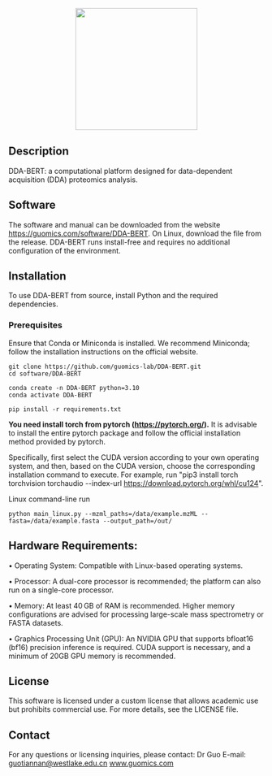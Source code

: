 
<p align="center" style="margin-bottom: 0px !important;">
  <img src="https://github.com/zhiyuajun/DDA-BERT/blob/main/DDA-BERT.png" width="240" height="240">
</p>

## Description
DDA-BERT: a computational platform designed for data-dependent acquisition (DDA) proteomics analysis.

## Software
The software and manual can be downloaded from the website https://guomics.com/software/DDA-BERT.
On Linux, download the file from the release. DDA-BERT runs install-free and requires no additional configuration of the environment. 

## Installation
To use DDA-BERT from source, install Python and the required dependencies.

### Prerequisites
Ensure that Conda or Miniconda is installed. We recommend Miniconda; follow the installation instructions on the official website.

```shell
git clone https://github.com/guomics-lab/DDA-BERT.git
cd software/DDA-BERT
```

```shell
conda create -n DDA-BERT python=3.10
conda activate DDA-BERT
```

```shell
pip install -r requirements.txt
```

**You need install torch from pytorch (https://pytorch.org/).** It is advisable to install the entire pytorch package and follow the official installation method provided by pytorch.

Specifically, first select the CUDA version according to your own operating system, and then, based on the CUDA version, choose the corresponding installation command to execute. For example, run "pip3 install torch torchvision torchaudio --index-url https://download.pytorch.org/whl/cu124".

Linux command-line run
```shell
python main_linux.py --mzml_paths=/data/example.mzML --fasta=/data/example.fasta --output_path=/out/
```

## Hardware Requirements:
•	Operating System: Compatible with Linux-based operating systems.

•	Processor: A dual-core processor is recommended; the platform can also run on a single-core processor.

•	Memory: At least 40 GB of RAM is recommended. Higher memory configurations are advised for processing large-scale mass spectrometry or FASTA datasets.

•	Graphics Processing Unit (GPU): An NVIDIA GPU that supports bfloat16 (bf16) precision inference is required. CUDA support is necessary, and a minimum of 20GB GPU memory is recommended.

## License
This software is licensed under a custom license that allows academic use but prohibits commercial use. For more details, see the LICENSE file.

## Contact
For any questions or licensing inquiries, please contact:
Dr Guo
E-mail: guotiannan@westlake.edu.cn
www.guomics.com
